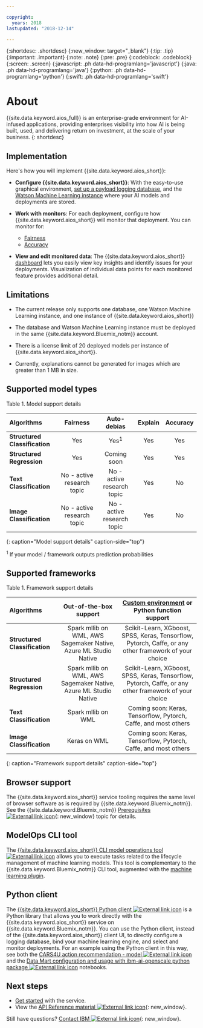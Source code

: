 ```yaml
---

copyright:
  years: 2018
lastupdated: "2018-12-14"

---
```


{:shortdesc: .shortdesc}
{:new_window: target="_blank"}
{:tip: .tip}
{:important: .important}
{:note: .note}
{:pre: .pre}
{:codeblock: .codeblock}
{:screen: .screen}
{:javascript: .ph data-hd-programlang='javascript'}
{:java: .ph data-hd-programlang='java'}
{:python: .ph data-hd-programlang='python'}
{:swift: .ph data-hd-programlang='swift'}

# About

{{site.data.keyword.aios_full}} is an enterprise-grade environment for AI-infused applications, providing enterprises visibility into how AI is being built, used, and delivering return on investment, at the scale of your business.
{: shortdesc}

## Implementation

Here's how you will implement {{site.data.keyword.aios_short}}:

- **Configure {{site.data.keyword.aios_short}}**: With the easy-to-use graphical environment, [set up a payload logging database](connect-db.html), and the [Watson Machine Learning instance](connect-wml.html) where your AI models and deployments are stored.

- **Work with monitors**: For each deployment, configure how {{site.data.keyword.aios_short}} will monitor that deployment. You can monitor for:

    - [Fairness](monitor-fairness.html)
    - [Accuracy](monitor-accuracy.html)

- **View and edit monitored data**: The {{site.data.keyword.aios_short}} [dashboard](insight-overview.html) lets you easily view key insights and identify issues for your deployments. Visualization of individual data points for each monitored feature provides additional detail.

## Limitations

- The current release only supports one database, one Watson Machine Learning instance, and one instance of {{site.data.keyword.aios_short}}

- The database and Watson Machine Learning instance must be deployed in the same {{site.data.keyword.Bluemix_notm}} account.

- There is a license limit of 20 deployed models per instance of {{site.data.keyword.aios_short}}.

- Currently, explanations cannot be generated for images which are greater than 1 MB in size.

## Supported model types

Table 1. Model support details

| Algorithms | **Fairness** | **Auto-debias** | **Explain** | **Accuracy** |
|:---|:---:|:---:|:---:|:---:|
| **Structured Classification** | Yes | Yes<sup>1 | Yes | Yes |
| **Structured Regression**     | Yes | Coming soon | Yes | Yes |
| **Text Classification**       | No - active research topic | No - active research topic | Yes | No |
| **Image Classification**      | No - active research topic | No - active research topic | Yes | No ||
{: caption="Model support details" caption-side="top"}

<sup>1</sup> If your model / framework outputs prediction probabilities

## Supported frameworks

Table 1. Framework support details

| Algorithms | **Out-of-the-box support** | **[Custom environment](connect-other.html#custom-works) or Python function support** |
|:---|:---:|:---:|
| **Structured Classification** | Spark mllib on WML, AWS Sagemaker Native, Azure ML Studio Native | Scikit-Learn, XGboost, SPSS, Keras, Tensorflow,  Pytorch, Caffe,  or any other framework of your choice |
| **Structured Regression**     | Spark mllib on WML, AWS Sagemaker Native, Azure ML Studio Native | Scikit-Learn, XGboost, SPSS, Keras, Tensorflow,  Pytorch, Caffe,  or any other framework of your choice |
| **Text Classification**       | Spark mllib on WML | Coming soon: Keras, Tensorflow, Pytorch, Caffe, and most others |
| **Image Classification**      | Keras on WML | Coming soon: Keras, Tensorflow, Pytorch, Caffe, and most others ||
{: caption="Framework support details" caption-side="top"}

## Browser support

The {{site.data.keyword.aios_short}} service tooling requires the same level of browser software as is required by {{site.data.keyword.Bluemix_notm}}. See the {{site.data.keyword.Bluemix_notm}} [Prerequisites ![External link icon](../../icons/launch-glyph.svg "External link icon")](https://console.bluemix.net/docs/overview/prereqs.html#browsers){: new_window} topic for details.

## ModelOps CLI tool

The [{{site.data.keyword.aios_short}} CLI model operations tool ![External link icon](../../icons/launch-glyph.svg "External link icon")](https://github.com/IBM-Watson/aiopenscale-modelops-cli) allows you to execute tasks related to the lifecycle management of machine learning models. This tool is complementary to the {{site.data.keyword.Bluemix_notm}} CLI tool, augmented with the [machine learning plugin](https://www.ibm.com/support/knowledgecenter/DSXDOC/analyze-data/ml_dlaas_environment.html).

## Python client

The [{{site.data.keyword.aios_short}} Python client ![External link icon](../../icons/launch-glyph.svg "External link icon")](http://ai-openscale-python-client.mybluemix.net/) is a Python library that allows you to work directly with the {{site.data.keyword.aios_short}} service on {{site.data.keyword.Bluemix_notm}}. You can use the Python client, instead of the {{site.data.keyword.aios_short}} client UI, to directly configure a logging database, bind your machine learning engine, and select and monitor deployments. For an example using the Python client in this way, see both the [CARS4U action recommendation - model ![External link icon](../../icons/launch-glyph.svg "External link icon")](https://github.com/pmservice/ai-openscale-tutorials/blob/master/notebooks/CARS4U%20action%20recommendation%20-%20model.ipynb) and the [Data Mart configuration and usage with ibm-ai-openscale python package ![External link icon](../../icons/launch-glyph.svg "External link icon")](https://github.com/pmservice/ai-openscale-tutorials/blob/master/notebooks/Data%20Mart%20configuration%20and%20usage%20-%20CARS4U.ipynb) notebooks.

## Next steps

- [Get started](getting-started.html) with the service.
- View the [API Reference material ![External link icon](../../icons/launch-glyph.svg "External link icon")](https://console.bluemix.net/apidocs/ai-openscale){: new_window}.

Still have questions? [Contact IBM ![External link icon](../../icons/launch-glyph.svg "External link icon")](https://www.ibm.com/account/reg/us-en/signup?formid=MAIL-watson){: new_window}.
